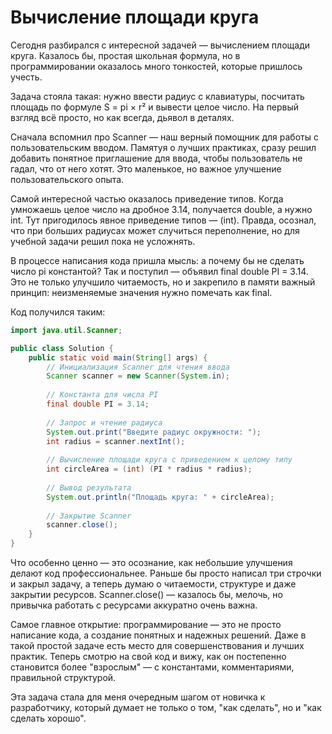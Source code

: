 # Вычисление площади круга

Сегодня разбирался с интересной задачей — вычислением площади круга. Казалось бы, простая школьная формула, но в программировании оказалось много тонкостей, которые пришлось учесть.

Задача стояла такая: нужно ввести радиус с клавиатуры, посчитать площадь по формуле S = pi × r² и вывести целое число. На первый взгляд всё просто, но как всегда, дьявол в деталях.

Сначала вспомнил про Scanner — наш верный помощник для работы с пользовательским вводом. Памятуя о лучших практиках, сразу решил добавить понятное приглашение для ввода, чтобы пользователь не гадал, что от него хотят. Это маленькое, но важное улучшение пользовательского опыта.

Самой интересной частью оказалось приведение типов. Когда умножаешь целое число на дробное 3.14, получается double, а нужно int. Тут пригодилось явное приведение типов — (int). Правда, осознал, что при больших радиусах может случиться переполнение, но для учебной задачи решил пока не усложнять.

В процессе написания кода пришла мысль: а почему бы не сделать число pi константой? Так и поступил — объявил final double PI = 3.14. Это не только улучшило читаемость, но и закрепило в памяти важный принцип: неизменяемые значения нужно помечать как final.

Код получился таким:

```java
import java.util.Scanner;

public class Solution {
    public static void main(String[] args) {
        // Инициализация Scanner для чтения ввода
        Scanner scanner = new Scanner(System.in);
        
        // Константа для числа PI
        final double PI = 3.14;
        
        // Запрос и чтение радиуса
        System.out.print("Введите радиус окружности: ");
        int radius = scanner.nextInt();
        
        // Вычисление площади круга с приведением к целому типу
        int circleArea = (int) (PI * radius * radius);
        
        // Вывод результата
        System.out.println("Площадь круга: " + circleArea);
        
        // Закрытие Scanner
        scanner.close();
    }
}
```

Что особенно ценно — это осознание, как небольшие улучшения делают код профессиональнее. Раньше бы просто написал три строчки и закрыл задачу, а теперь думаю о читаемости, структуре и даже закрытии ресурсов. Scanner.close() — казалось бы, мелочь, но привычка работать с ресурсами аккуратно очень важна.

Самое главное открытие: программирование — это не просто написание кода, а создание понятных и надежных решений. Даже в такой простой задаче есть место для совершенствования и лучших практик. Теперь смотрю на свой код и вижу, как он постепенно становится более "взрослым" — с константами, комментариями, правильной структурой.

Эта задача стала для меня очередным шагом от новичка к разработчику, который думает не только о том, "как сделать", но и "как сделать хорошо".
